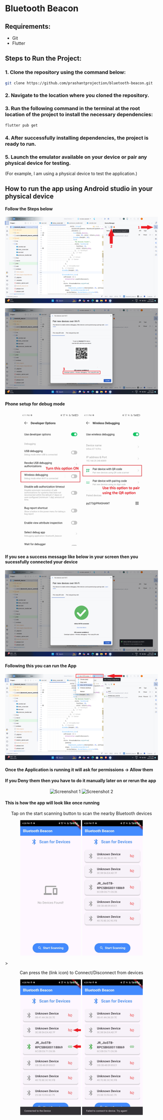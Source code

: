 
# Bluetooth Beacon

## Requirements:
- Git
- Flutter

## Steps to Run the Project:

### 1. Clone the repository using the command below:
```bash
git clone https://github.com/prashantprojection/bluetooth-beacon.git
```

### 2. Navigate to the location where you cloned the repository.

### 3. Run the following command in the terminal at the root location of the project to install the necessary dependencies:
```bash
flutter pub get
```

### 4. After successfully installing dependencies, the project is ready to run.

### 5. Launch the emulator available on your device or pair any physical device for testing.
(For example, I am using a physical device to test the application.)

## How to run the app using Android studio in your physical device
#### Follow the Steps below

![Follow Image 1](documentation/studio/Screenshot1.png)

![Follow Image 2](documentation/studio/Screenshot2.png)

#### Phone setup for debug mode
<div align="center">
  <p>
    <img src="documentation/phone/debug1.jpg" alt="Screenshot 1" width="200"/>
    <img src="documentation/phone/debug2.jpg" alt="Screenshot 2" width="200"/>
  </p>
</div>

#### If you see a success message like below in your screen then you sucessfully connected your device
![Follow Image 3](documentation/studio/Screenshot3.png)

#### Following this you can run the App
![Follow Image 4](documentation/studio/Screenshot4.png)

#### Once the Application is running it will ask for permissions -> Allow them
#### If you Deny them then you have to do it manually later on or rerun the app
<div align="center">
  <p>
    <img src="documentation/phone/lcoation_permission.jpg.jpg" alt="Screenshot 1" width="200"/>
    <img src="documentation/phone/bluetooth_permission.jpg.jpg" alt="Screenshot 2" width="200"/>
  </p>
</div>

#### This is how the app will look like once running
<div align="center">

<p>Tap on the start scanning button to scan the nearby Bluetooth devices</p>
  <p>
    <img src="documentation/phone/1.jpg" alt="Screenshot 1" width="200"/>
    <img src="documentation/phone/2.jpg" alt="Screenshot 2" width="200"/>
  </p></div>>
<div align="center">
 
<p>Can press the (link icon) to Connect/Disconnect from devices</p>
 <p>
    <img src="documentation/phone/3.jpg" alt="Screenshot 3" width="200"/>
    <img src="documentation/phone/4.jpg" alt="Screenshot 4" width="200"/>
  </p>
</div>






